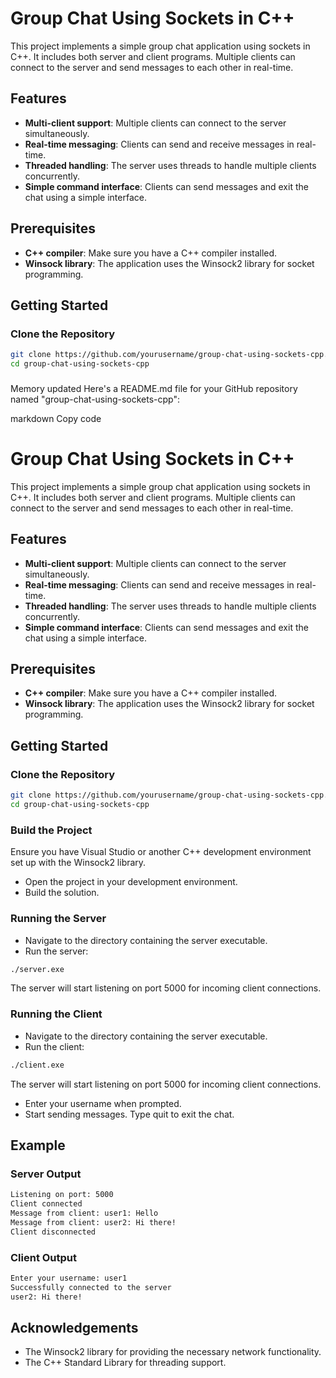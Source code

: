 # Group Chat Using Sockets in C++

This project implements a simple group chat application using sockets in C++. It includes both server and client programs. Multiple clients can connect to the server and send messages to each other in real-time.

## Features

- **Multi-client support**: Multiple clients can connect to the server simultaneously.
- **Real-time messaging**: Clients can send and receive messages in real-time.
- **Threaded handling**: The server uses threads to handle multiple clients concurrently.
- **Simple command interface**: Clients can send messages and exit the chat using a simple interface.

## Prerequisites

- **C++ compiler**: Make sure you have a C++ compiler installed.
- **Winsock library**: The application uses the Winsock2 library for socket programming.

## Getting Started

### Clone the Repository

```bash
git clone https://github.com/yourusername/group-chat-using-sockets-cpp.git
cd group-chat-using-sockets-cpp
```

### 
Memory updated
Here's a README.md file for your GitHub repository named "group-chat-using-sockets-cpp":

markdown
Copy code
# Group Chat Using Sockets in C++

This project implements a simple group chat application using sockets in C++. It includes both server and client programs. Multiple clients can connect to the server and send messages to each other in real-time.

## Features

- **Multi-client support**: Multiple clients can connect to the server simultaneously.
- **Real-time messaging**: Clients can send and receive messages in real-time.
- **Threaded handling**: The server uses threads to handle multiple clients concurrently.
- **Simple command interface**: Clients can send messages and exit the chat using a simple interface.

## Prerequisites

- **C++ compiler**: Make sure you have a C++ compiler installed.
- **Winsock library**: The application uses the Winsock2 library for socket programming.

## Getting Started

### Clone the Repository

```bash
git clone https://github.com/yourusername/group-chat-using-sockets-cpp.git
cd group-chat-using-sockets-cpp
```

### Build the Project

Ensure you have Visual Studio or another C++ development environment set up with the Winsock2 library.

- Open the project in your development environment.
- Build the solution.

### Running the Server

- Navigate to the directory containing the server executable.
- Run the server:
 ``` bash
 ./server.exe
```
The server will start listening on port 5000 for incoming client connections.

### Running the Client

- Navigate to the directory containing the server executable.
- Run the client:
 ``` bash
 ./client.exe
```
The server will start listening on port 5000 for incoming client connections.

- Enter your username when prompted.
- Start sending messages. Type quit to exit the chat.

## Example

### Server Output
``` bash
Listening on port: 5000
Client connected
Message from client: user1: Hello
Message from client: user2: Hi there!
Client disconnected
```

### Client Output
```bash
Enter your username: user1
Successfully connected to the server
user2: Hi there!
```

## Acknowledgements

- The Winsock2 library for providing the necessary network functionality.
- The C++ Standard Library for threading support.
